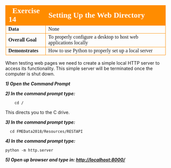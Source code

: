 
<table style="border-spacing: 0px;border-collapse: collapse;font-family:serif">
<tr>
<td width=25% style="vertical-align:middle;background-color:darkorange;border: 2px solid darkorange">
<i class="fa fa-cogs fa-lg fa-pull-left fa-fw" style="color:white;padding-right: 12px;vertical-align:text-top"></i>
<span style="color:white;font-size:x-large;font-weight: bold">Exercise 14</span>
</td>
<td style="border: 2px solid darkorange;background-color:darkorange;color:white">
<span style="color:white;font-size:x-large;font-weight: bold"> Setting Up the Web Directory </span>
</td>
</tr>

<tr>
<td style="border: 1px solid darkorange; font-weight: bold">Data</td>
<td style="border: 1px solid darkorange">None</td>
</tr>

<tr>
<td style="border: 1px solid darkorange; font-weight: bold">Overall Goal</td>
<td style="border: 1px solid darkorange"> To properly configure a desktop to host web applications locally </td>
</tr>

<tr>
<td style="border: 1px solid darkorange; font-weight: bold">Demonstrates</td>
<td style="border: 1px solid darkorange">How to use Python to properly set up a local server </td>
</tr>

</table>

When testing web pages we need to create a simple local HTTP server to access its functionality. This simple server will be terminated once the computer is shut down.


***1) Open the Command Prompt***

***2) In the command prompt type:***

        cd /
This directs you to the C drive.  

***3) In the command prompt type:***

      cd FMEData2018/Resources/RESTAPI
***4) In the command prompt type:***

    python -m http.server

***5) Open up browser and type in:
[http://localhost:8000/](http://localhost:8000/)***
